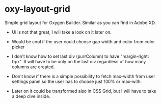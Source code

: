 # oxy-layout-grid
Simple grid layout for Oxygen Builder. Similar as you can find in Adobe XD.

- Ui is not that great, I will take a look on it later on.


- Would be cool if the user could choose gap width and color from color picker


- I don't know how to set last div (purrColumn) to have "margin-right: 0px". It will have to be only on the last div regardless of how many columns are created.
    
    
- Don't know if there is a simple possibility to fetch max-width from user settings panel so the user has to choose just 100% or max-with.
    
    
- Later on it could be transformed also in CSS Grid, but I will have to take a deep dive inside.
